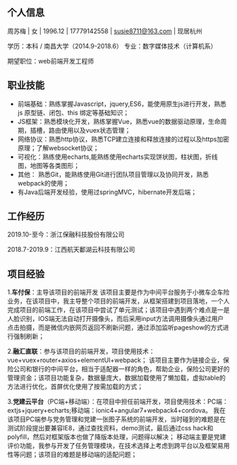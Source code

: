 ## 个人信息

周苏梅 | 女 | 1996.12 | 17779142558 | susie8711@163.com | 现居杭州

学历：本科 / 南昌大学（2014.9-2018.6） 专业：数字媒体技术（计算机系）

期望职位：web前端开发工程师

## 职业技能

+ 前端基础：熟练掌握Javascript，jquery,ES6，能使用原生js进行开发，熟悉 js 原型链、闭包、this 绑定等基础知识；
+ JS框架：熟悉模块化开发，熟练掌握Vue，熟悉vue的数据驱动原理，生命周期，插槽，路由使用以及vuex状态管理；
+ 网络协议：熟悉http协议，熟悉TCP建立连接和释放连接的过程以及https加密原理；了解websocket协议；
+ 可视化：熟练使用echarts,能熟练使用echarts实现饼状图，柱状图，折线图，地图等各类图形；
+ 其他： 熟悉Git，能熟练使用Git进行团队项目管理以及协同开发，熟悉webpack的使用；
+ 有Java后端开发经验，使用过springMVC，hibernate开发后端；

## 工作经历
2019.10-至今：浙江保融科技股份有限公司

2018.7-2019.9：江西航天鄱湖云科技有限公司

## 项目经验

1.**车付保**：主导该项目的前端开发
该项目主要是作为中间平台服务于小微车企车险业务，在该项目中，我主导整个项目的前端开发，从框架搭建到项目落地，一个人完成项目的前端工作，在该项目中尝试了单元测试；该项目中遇到两个难点是一是人脸识别，IOS端无法自动打开摄像头，而后采用input方法调用摄像头通过用户点击拍摄，而是微信内嵌网页返回不刷新问题，通过添加监听pageshow的方式进行强制刷新；

2.**融汇直联**：参与该项目的前端开发，项目使用技术：vue+vuex+router+axios+elementUI+webpack；
该项目主要作为链接企业，保险公司和银行的中间平台，相当于适配器一样的角色，帮助企业，保险公司更好的管理资金；该项目功能复杂，数据量庞大，数据加载使用了懒加载，虚拟table的方法进行优化，首屏优化使用了按需加载的方式；

3.**党建云平台**（PC端+移动端）：在项目中担任前端开发，项目使用技术：PC端：extjs+jquery+echarts;移动端：ionic4+angular7+webpack4+cordova。
我在该项目PC端参与党务管理和党建一张图子系统的前端开发，当时碰到的难题是在测试阶段提出要兼容IE8，通过查找资料，demo测试，最后通过css hack和polyfill，然后对框架版本也做了降版本处理，问题得以解决；
移动端主要是党建评价功能，我参与开发了任务管理模块，在技术选择上考虑到跨平台以及框架易用性等问题；该项目的难题是移动端的适配问题；


